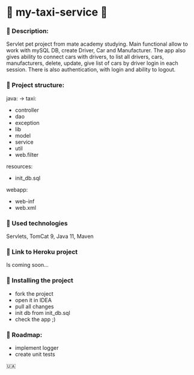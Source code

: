 # :taxi: my-taxi-service :taxi:
### :oncoming_taxi: Description:
Servlet pet project from mate academy
studying. Main functional allow to work
with mySQL DB, create Driver, Car and Manufacturer.
The app also gives ability to connect cars with drivers,
to list all drivers, cars, manufacturers, delete,
update, give list of cars by driver login in each
session. There is also authentication, with login and
ability to logout.
### :oncoming_taxi: Project structure:

java: -> taxi:
- controller
- dao
- exception
- lib
- model
- service
- util
- web.filter

resources: 
- init_db.sql

webapp: 
- web-inf
- web.xml
### :oncoming_taxi: Used technologies
Servlets, TomCat 9, Java 11, Maven
### :oncoming_taxi: Link to Heroku project
Is coming soon...
### :oncoming_taxi: Installing the project
- fork the project
- open it in IDEA
- pull all changes
- init db from init_db.sql
- check the app ;)
### :oncoming_taxi: Roadmap:
- implement logger
- create unit tests

:ukraine:

